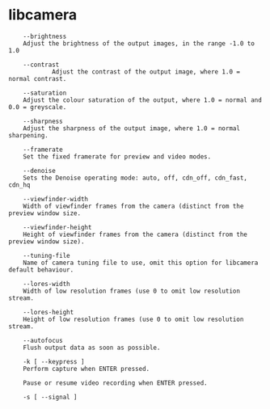 # libcamera

        --brightness
        Adjust the brightness of the output images, in the range -1.0 to 1.0
        
        --contrast
                Adjust the contrast of the output image, where 1.0 = normal contrast.
        
        --saturation
        Adjust the colour saturation of the output, where 1.0 = normal and 0.0 = greyscale.
        
        --sharpness
        Adjust the sharpness of the output image, where 1.0 = normal sharpening.
        
        --framerate
        Set the fixed framerate for preview and video modes.
        
        --denoise
        Sets the Denoise operating mode: auto, off, cdn_off, cdn_fast, cdn_hq
        
        --viewfinder-width
        Width of viewfinder frames from the camera (distinct from the preview window size.
        
        --viewfinder-height
        Height of viewfinder frames from the camera (distinct from the preview window size).
        
        --tuning-file
        Name of camera tuning file to use, omit this option for libcamera default behaviour.
        
        --lores-width
        Width of low resolution frames (use 0 to omit low resolution stream.
        
        --lores-height
        Height of low resolution frames (use 0 to omit low resolution stream.
        
        --autofocus
        Flush output data as soon as possible.
        
        -k [ --keypress ]
        Perform capture when ENTER pressed.
        
        Pause or resume video recording when ENTER pressed.
        
        -s [ --signal ]
